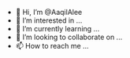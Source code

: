 - 👋 Hi, I’m @AaqilAlee
- 👀 I’m interested in ...
- 🌱 I’m currently learning ...
- 💞️ I’m looking to collaborate on ...
- 📫 How to reach me ...

<!---
AaqilAlee/AaqilAlee is a ✨ special ✨ repository because its `README.md` (this file) appears on your GitHub profile.
You can click the Preview link to take a look at your changes.
--->
